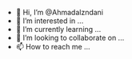 - 👋 Hi, I’m @Ahmadalzndani
- 👀 I’m interested in ...
- 🌱 I’m currently learning ...
- 💞️ I’m looking to collaborate on ...
- 📫 How to reach me ...

<!---
Ahmadalzndani/Ahmadalzndani is a ✨ special ✨ repository because its `README.md` (this file) appears on your GitHub profile.
You can click the Preview link to take a look at your changes.
--->
